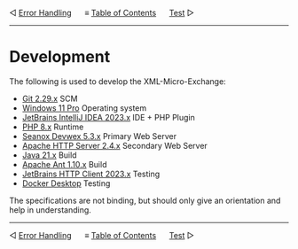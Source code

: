 &#9665; [Error Handling](error-handling.md)
&nbsp;&nbsp;&nbsp;&nbsp; &#8801; [Table of Contents](README.md)
&nbsp;&nbsp;&nbsp;&nbsp; [Test](test.md) &#9655;
- - -

# Development

The following is used to develop the XML-Micro-Exchange:

- [Git 2.29.x](https://git-scm.com/downloads) SCM
- [Windows 11 Pro](https://www.microsoft.com/de-de/software-download/windows10) Operating system
- [JetBrains IntelliJ IDEA 2023.x](https://www.jetbrains.com/idea/) IDE + PHP Plugin
- [PHP 8.x](https://www.php.net/downloads) Runtime
- [Seanox Devwex 5.3.x](https://github.com/seanox/devwex) Primary Web Server
- [Apache HTTP Server 2.4.x](https://httpd.apache.org/) Secondary Web Server
- [Java 21.x](https://www.oracle.com/java/) Build
- [Apache Ant 1.10.x](https://ant.apache.org/) Build
- [JetBrains HTTP Client 2023.x](https://www.jetbrains.com/help/idea/http-client-in-product-code-editor.html) Testing
- [Docker Desktop](https://www.docker.com/products/docker-desktop/) Testing

The specifications are not binding, but should only give an orientation and help
in understanding.



- - -
&#9665; [Error Handling](error-handling.md)
&nbsp;&nbsp;&nbsp;&nbsp; &#8801; [Table of Contents](README.md)
&nbsp;&nbsp;&nbsp;&nbsp; [Test](test.md) &#9655;
